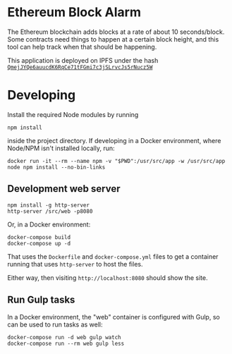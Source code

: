# Ethereum Block Alarm
The Ethereum blockchain adds blocks at a rate of about 10 seconds/block. Some contracts need things to happen at a certain block height, and this tool can help track when that should be happening.

This application is deployed on IPFS under the hash [`QmejJYQe6auucdK6RqCe71tFGmi7c3jSLrvcJs5rNucz5W`](https://ipfs.io/ipfs/QmejJYQe6auucdK6RqCe71tFGmi7c3jSLrvcJs5rNucz5W/index.html)

# Developing
Install the required Node modules by running

    npm install

inside the project directory. If developing in a Docker environment, where Node/NPM isn't installed locally, run:

    docker run -it --rm --name npm -v "$PWD":/usr/src/app -w /usr/src/app node npm install --no-bin-links

## Development web server

    npm install -g http-server
    http-server /src/web -p8080

Or, in a Docker environment:

    docker-compose build
    docker-compose up -d

That uses the `Dockerfile` and `docker-compose.yml` files to get a container running that uses `http-server` to host the files.

Either way, then visiting `http://localhost:8080` should show the site.

## Run Gulp tasks
In a Docker environment, the "web" container is configured with Gulp, so can be used to run tasks as well:

    docker-compose run -d web gulp watch
    docker-compose run --rm web gulp less
